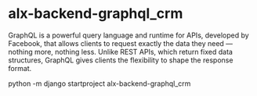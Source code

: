 # alx-backend-graphql_crm
GraphQL is a powerful query language and runtime for APIs, developed by Facebook, that allows clients to request exactly the data they need — nothing more, nothing less. Unlike REST APIs, which return fixed data structures, GraphQL gives clients the flexibility to shape the response format.

python -m django startproject alx-backend-graphql_crm
